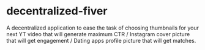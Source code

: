 # decentralized-fiver
A decentralized application to ease the task of choosing thumbnails for your next YT video that will generate maximum CTR / Instagram cover picture that will get engagement / Dating apps profile picture that will get matches.
